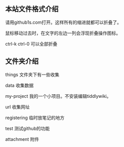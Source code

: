 ## 本站文件格式介绍

请用github1s.com打开。这样所有的缩进就都可以折叠了。

鼠标移动过去时，在文字的左边一列会浮现折叠操作图标。

ctrl-k ctrl-0 可以全部折叠

## 文件夹介绍

things 文件夹下有一些收集

data 收集数据

my-project 我的一个小项目。不安装编辑tiddlywiki。

url 收集网址

registering 临时放笔记的地方

test 测试github的功能

attachment 附件
